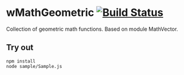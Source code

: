 
# wMathGeometric [![Build Status](https://travis-ci.org/Wandalen/wMathGeometric.svg?branch=master)](https://travis-ci.org/Wandalen/wMathGeometric)

Collection of geometric math functions. Based on module MathVector.

## Try out
```
npm install
node sample/Sample.js
```
